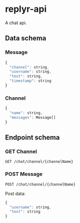 # replyr-api
A chat api.

## Data schema
### Message
```javascript
{
  "channel": string,
  "username": string,
  "text": string,
  "timestamp": string
}
```
### Channel
```javascript
{
  "name": string,
  "messages": Message[]
}
```
## Endpoint schema

### GET Channel
`GET /chat/channel/{channelName}`
### POST Message
`POST /chat/channel/{channelName}`

Post data:
```javascript
{
  "username": string,
  "text": string
}
```
